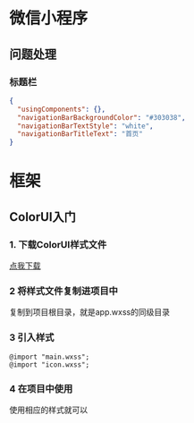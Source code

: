 # 微信小程序

## 问题处理

### 标题栏

```json
{
  "usingComponents": {},
  "navigationBarBackgroundColor": "#303038",
  "navigationBarTextStyle": "white",
  "navigationBarTitleText": "首页"
}
```



# 框架

## ColorUI入门

### 1. 下载ColorUI样式文件

[点我下载](https://tanyiqu.lanzoui.com/b0cqmbf7e)

### 2 将样式文件复制进项目中

复制到项目根目录，就是app.wxss的同级目录

### 3 引入样式

```wxss
@import "main.wxss";
@import "icon.wxss";
```

### 4 在项目中使用

使用相应的样式就可以